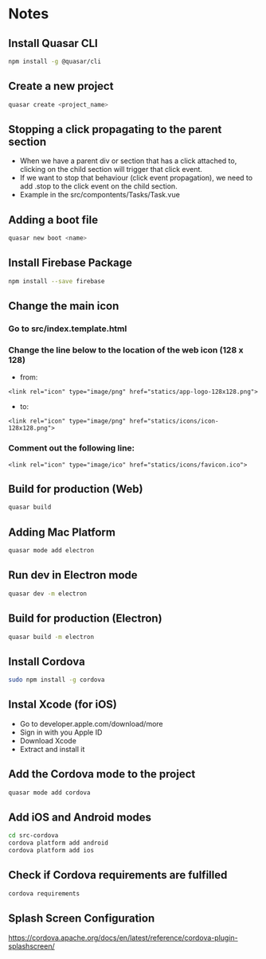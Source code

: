 # Notes
## Install Quasar CLI
```bash
npm install -g @quasar/cli
```

## Create a new project
```bash
quasar create <project_name>
```

## Stopping a click propagating to the parent section
- When we have a parent div or section that has a click attached to, clicking on the child section will trigger that click event. 
- If we want to stop that behaviour (click event propagation), we need to add .stop to the click event on the child section.
- Example in the src/compontents/Tasks/Task.vue

## Adding a boot file
```bash
quasar new boot <name>
```

## Install Firebase Package
```bash
npm install --save firebase
```

## Change the main icon
### Go to src/index.template.html
### Change the line below to the location of the web icon (128 x 128)
- from:
```
<link rel="icon" type="image/png" href="statics/app-logo-128x128.png">
```
- to:
```
<link rel="icon" type="image/png" href="statics/icons/icon-128x128.png">
```
### Comment out the following line:
```
<link rel="icon" type="image/ico" href="statics/icons/favicon.ico">
```

## Build for production (Web)
```bash
quasar build
```

## Adding Mac Platform
```bash
quasar mode add electron
```

## Run dev in Electron mode
```bash
quasar dev -m electron
```

## Build for production (Electron)
```bash
quasar build -m electron
```

## Install Cordova
```bash
sudo npm install -g cordova
```

## Instal Xcode (for iOS)
- Go to developer.apple.com/download/more
- Sign in with you Apple ID
- Download Xcode
- Extract and install it

## Add the Cordova mode to the project
```bash
quasar mode add cordova
```

## Add iOS and Android modes
```bash
cd src-cordova
cordova platform add android
cordova platform add ios
```

## Check if Cordova requirements are fulfilled
```bash
cordova requirements
```

## Splash Screen Configuration
https://cordova.apache.org/docs/en/latest/reference/cordova-plugin-splashscreen/